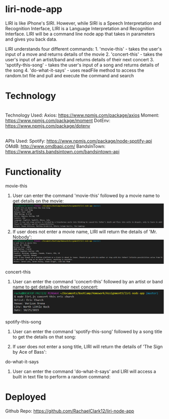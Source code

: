 # liri-node-app
LIRI is like iPhone's SIRI. However, while SIRI is a Speech Interpretation and Recognition Interface, LIRI is a Language Interpretation and Recognition Interface. LIRI will be a command line node app that takes in parameters and gives you back data.


LIRI understands four different commands:
    1. 'movie-this' - takes the user's input of a move and returns details of the movie
    2. 'concert-this' - takes the user's input of an artist/band and returns details of their next concert 
    3. 'spotify-this-song' - takes the user's input of a song and returns details of the song
    4. 'do-what-it-says' - uses readFile method to access the random.txt file and pull and execute the command and search

# Technology
<br>Technology Used:
    Axios: https://www.npmjs.com/package/axios
    Moment: https://www.npmjs.com/package/moment
    DotEnv: https://www.npmjs.com/package/dotenv

<br>APIs Used: 
    Spotify: https://www.npmjs.com/package/node-spotify-api
    OMdB: http://www.omdbapi.com/
    BandsInTown: https://www.artists.bandsintown.com/bandsintown-api

# Functionality
movie-this
1. User can enter the command 'movie-this' followed by a movie name to get details on the movie:
![Screenshot](/screenshots/move-this_user_input.PNG)
2. If user does not enter a movie name, LIRI will return the details of 'Mr. Nobody':
![Screenshot](/screenshots/move-this_no_user_input.PNG)

concert-this
1. User can enter the command 'concert-this' followed by an artist or band name to get details on their next concert:
![Screenshot](/screenshots/concert-this.PNG)

spotify-this-song
1. User can enter the command 'spotify-this-song' followed by a song title to get the details on that song:

2. If user does not enter a song title, LIRI will return the details of 'The Sign by Ace of Bass':

do-what-it-says
1. User can enter the command 'do-what-it-says' and LIRI will access a built in text file to perform a random command:


# Deployed
Github Repo: https://github.com/RachaelClark12/liri-node-app
